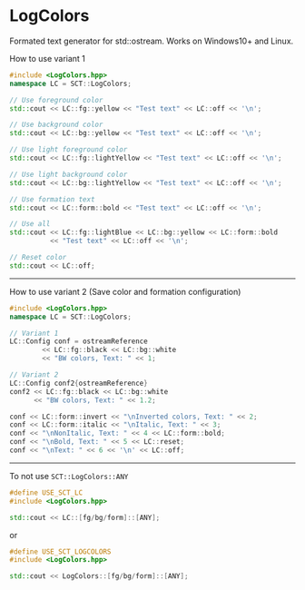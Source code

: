 # LogColors

Formated text generator for std::ostream. Works on Windows10+ and Linux.

How to use variant 1
```cpp
#include <LogColors.hpp>
namespace LC = SCT::LogColors;

// Use foreground color
std::cout << LC::fg::yellow << "Test text" << LC::off << '\n';

// Use background color
std::cout << LC::bg::yellow << "Test text" << LC::off << '\n';

// Use light foreground color
std::cout << LC::fg::lightYellow << "Test text" << LC::off << '\n';

// Use light background color
std::cout << LC::bg::lightYellow << "Test text" << LC::off << '\n';

// Use formation text
std::cout << LC::form::bold << "Test text" << LC::off << '\n';

// Use all
std::cout << LC::fg::lightBlue << LC::bg::yellow << LC::form::bold
		  << "Test text" << LC::off << '\n';

// Reset color
std::cout << LC::off;
```
---
How to use variant 2 (Save color and formation configuration)
```cpp
#include <LogColors.hpp>
namespace LC = SCT::LogColors;

// Variant 1
LC::Config conf = ostreamReference 
		<< LC::fg::black << LC::bg::white
		<< "BW colors, Text: " << 1;

// Variant 2
LC::Config conf2{ostreamReference}
conf2 << LC::fg::black << LC::bg::white
	  << "BW colors, Text: " << 1.2;

conf << LC::form::invert << "\nInverted colors, Text: " << 2;
conf << LC::form::italic << "\nItalic, Text: " << 3;
conf << "\nNonItalic, Text: " << 4 << LC::form::bold;
conf << "\nBold, Text: " << 5 << LC::reset;
conf << "\nText: " << 6 << '\n' << LC::off;
```
---
To not use ``SCT::LogColors::ANY``
```cpp
#define USE_SCT_LC
#include <LogColors.hpp>

std::cout << LC::[fg/bg/form]::[ANY];
```
or
```cpp
#define USE_SCT_LOGCOLORS
#include <LogColors.hpp>

std::cout << LogColors::[fg/bg/form]::[ANY];
```
